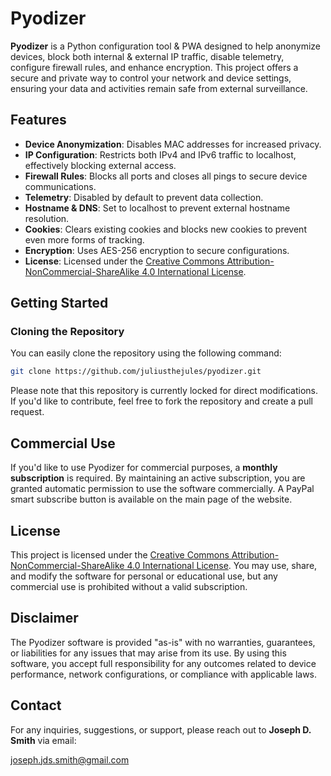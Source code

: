 # Pyodizer

**Pyodizer** is a Python configuration tool & PWA designed to help anonymize devices, block both internal & external IP traffic, disable telemetry, configure firewall rules, and enhance encryption. This project offers a secure and private way to control your network and device settings, ensuring your data and activities remain safe from external surveillance.

## Features

- **Device Anonymization**: Disables MAC addresses for increased privacy.
- **IP Configuration**: Restricts both IPv4 and IPv6 traffic to localhost, effectively blocking external access.
- **Firewall Rules**: Blocks all ports and closes all pings to secure device communications.
- **Telemetry**: Disabled by default to prevent data collection.
- **Hostname & DNS**: Set to localhost to prevent external hostname resolution.
-  **Cookies**: Clears existing cookies and blocks new cookies to prevent even more forms of tracking.
- **Encryption**: Uses AES-256 encryption to secure configurations.
- **License**: Licensed under the [Creative Commons Attribution-NonCommercial-ShareAlike 4.0 International License](https://creativecommons.org/licenses/by-nc-sa/4.0/).

## Getting Started

### Cloning the Repository

You can easily clone the repository using the following command:

```bash
git clone https://github.com/juliusthejules/pyodizer.git
```

Please note that this repository is currently locked for direct modifications. If you'd like to contribute, feel free to fork the repository and create a pull request.

## Commercial Use

If you'd like to use Pyodizer for commercial purposes, a **monthly subscription** is required. By maintaining an active subscription, you are granted automatic permission to use the software commercially. A PayPal smart subscribe button is available on the main page of the website.

## License

This project is licensed under the [Creative Commons Attribution-NonCommercial-ShareAlike 4.0 International License](https://creativecommons.org/licenses/by-nc-sa/4.0/). You may use, share, and modify the software for personal or educational use, but any commercial use is prohibited without a valid subscription.

## Disclaimer

The Pyodizer software is provided "as-is" with no warranties, guarantees, or liabilities for any issues that may arise from its use. By using this software, you accept full responsibility for any outcomes related to device performance, network configurations, or compliance with applicable laws.

## Contact

For any inquiries, suggestions, or support, please reach out to **Joseph D. Smith** via email:

[joseph.jds.smith@gmail.com](mailto:joseph.jds.smith@gmail.com?subject=Pyodizer)
